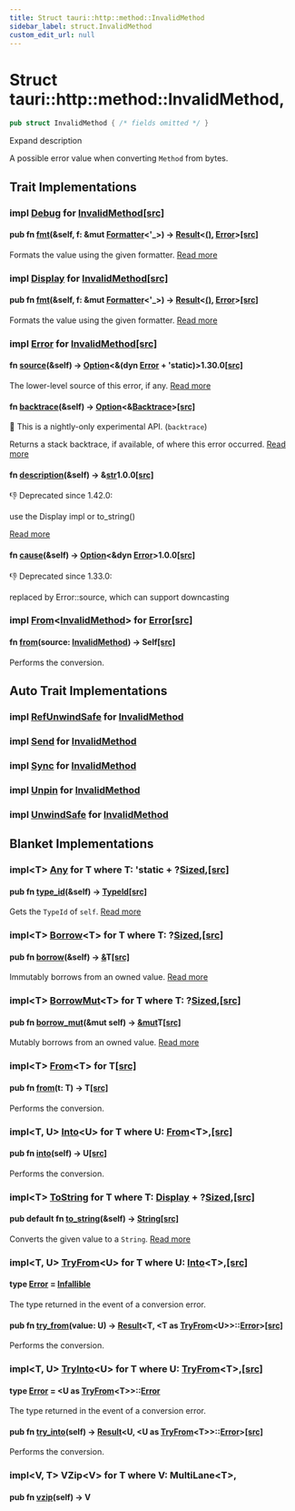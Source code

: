 ```yaml
---
title: Struct tauri::http::method::InvalidMethod
sidebar_label: struct.InvalidMethod
custom_edit_url: null
---
```


  # Struct tauri::http&#x3A;:method::InvalidMethod,

```rs
pub struct InvalidMethod { /* fields omitted */ }
```

Expand description

A possible error value when converting `Method` from bytes.

## Trait Implementations

### impl [Debug](https://doc.rust-lang.org/1.54.0/core/fmt/trait.Debug.html "trait core::fmt::Debug") for [InvalidMethod](/docs/api/rust/tauri/struct.InvalidMethod "struct tauri::http&#x3A;:method::InvalidMethod")[\[src\]](https://docs.rs/http/0.2.4/src/http/method.rs.html#296-302 "goto source code")

#### pub fn [fmt](https://doc.rust-lang.org/1.54.0/core/fmt/trait.Debug.html#tymethod.fmt)(&self, f: &mut [Formatter](https://doc.rust-lang.org/1.54.0/core/fmt/struct.Formatter.html "struct core::fmt::Formatter")&lt;'\_>) -> [Result](https://doc.rust-lang.org/1.54.0/core/result/enum.Result.html "enum core::result::Result")&lt;[()](https://doc.rust-lang.org/1.54.0/std/primitive.unit.html), [Error](https://doc.rust-lang.org/1.54.0/core/fmt/struct.Error.html "struct core::fmt::Error")>[\[src\]](https://docs.rs/http/0.2.4/src/http/method.rs.html#297 "goto source code")

Formats the value using the given formatter. [Read more](https://doc.rust-lang.org/1.54.0/core/fmt/trait.Debug.html#tymethod.fmt)

### impl [Display](https://doc.rust-lang.org/1.54.0/core/fmt/trait.Display.html "trait core::fmt::Display") for [InvalidMethod](/docs/api/rust/tauri/struct.InvalidMethod "struct tauri::http&#x3A;:method::InvalidMethod")[\[src\]](https://docs.rs/http/0.2.4/src/http/method.rs.html#304-308 "goto source code")

#### pub fn [fmt](https://doc.rust-lang.org/1.54.0/core/fmt/trait.Display.html#tymethod.fmt)(&self, f: &mut [Formatter](https://doc.rust-lang.org/1.54.0/core/fmt/struct.Formatter.html "struct core::fmt::Formatter")&lt;'\_>) -> [Result](https://doc.rust-lang.org/1.54.0/core/result/enum.Result.html "enum core::result::Result")&lt;[()](https://doc.rust-lang.org/1.54.0/std/primitive.unit.html), [Error](https://doc.rust-lang.org/1.54.0/core/fmt/struct.Error.html "struct core::fmt::Error")>[\[src\]](https://docs.rs/http/0.2.4/src/http/method.rs.html#305 "goto source code")

Formats the value using the given formatter. [Read more](https://doc.rust-lang.org/1.54.0/core/fmt/trait.Display.html#tymethod.fmt)

### impl [Error](https://doc.rust-lang.org/1.54.0/std/error/trait.Error.html "trait std::error::Error") for [InvalidMethod](/docs/api/rust/tauri/struct.InvalidMethod "struct tauri::http&#x3A;:method::InvalidMethod")[\[src\]](https://docs.rs/http/0.2.4/src/http/method.rs.html#310 "goto source code")

#### fn [source](https://doc.rust-lang.org/1.54.0/std/error/trait.Error.html#method.source)(&self) -> [Option](https://doc.rust-lang.org/1.54.0/core/option/enum.Option.html "enum core::option::Option")&lt;&(dyn [Error](https://doc.rust-lang.org/1.54.0/std/error/trait.Error.html "trait std::error::Error") + 'static)>1.30.0[\[src\]](https://doc.rust-lang.org/1.54.0/src/std/error.rs.html#106 "goto source code")

The lower-level source of this error, if any. [Read more](https://doc.rust-lang.org/1.54.0/std/error/trait.Error.html#method.source)

#### fn [backtrace](https://doc.rust-lang.org/1.54.0/std/error/trait.Error.html#method.backtrace)(&self) -> [Option](https://doc.rust-lang.org/1.54.0/core/option/enum.Option.html "enum core::option::Option")&lt;&[Backtrace](https://doc.rust-lang.org/1.54.0/std/backtrace/struct.Backtrace.html "struct std::backtrace::Backtrace")>[\[src\]](https://doc.rust-lang.org/1.54.0/src/std/error.rs.html#134 "goto source code")

🔬 This is a nightly-only experimental API. (`backtrace`)

Returns a stack backtrace, if available, of where this error occurred. [Read more](https://doc.rust-lang.org/1.54.0/std/error/trait.Error.html#method.backtrace)

#### fn [description](https://doc.rust-lang.org/1.54.0/std/error/trait.Error.html#method.description)(&self) -> &[str](https://doc.rust-lang.org/1.54.0/std/primitive.str.html)1.0.0[\[src\]](https://doc.rust-lang.org/1.54.0/src/std/error.rs.html#146 "goto source code")

👎 Deprecated since 1.42.0:

use the Display impl or to_string()

[Read more](https://doc.rust-lang.org/1.54.0/std/error/trait.Error.html#method.description)

#### fn [cause](https://doc.rust-lang.org/1.54.0/std/error/trait.Error.html#method.cause)(&self) -> [Option](https://doc.rust-lang.org/1.54.0/core/option/enum.Option.html "enum core::option::Option")&lt;&dyn [Error](https://doc.rust-lang.org/1.54.0/std/error/trait.Error.html "trait std::error::Error")>1.0.0[\[src\]](https://doc.rust-lang.org/1.54.0/src/std/error.rs.html#156 "goto source code")

👎 Deprecated since 1.33.0:

replaced by Error::source, which can support downcasting

### impl [From](https://doc.rust-lang.org/1.54.0/core/convert/trait.From.html "trait core::convert::From")&lt;[InvalidMethod](/docs/api/rust/tauri/struct.InvalidMethod "struct tauri::http&#x3A;:method::InvalidMethod")> for [Error](/docs/api/rust/tauri/../../api/enum.Error "enum tauri::api::Error")[\[src\]](/docs/api/rust/tauri/../../../src/tauri/api/error.rs#6 "goto source code")

#### fn [from](https://doc.rust-lang.org/1.54.0/core/convert/trait.From.html#tymethod.from)(source: [InvalidMethod](/docs/api/rust/tauri/struct.InvalidMethod "struct tauri::http&#x3A;:method::InvalidMethod")) -> Self[\[src\]](/docs/api/rust/tauri/../../../src/tauri/api/error.rs#6 "goto source code")

Performs the conversion.

## Auto Trait Implementations

### impl [RefUnwindSafe](https://doc.rust-lang.org/1.54.0/std/panic/trait.RefUnwindSafe.html "trait std::panic::RefUnwindSafe") for [InvalidMethod](/docs/api/rust/tauri/struct.InvalidMethod "struct tauri::http&#x3A;:method::InvalidMethod")

### impl [Send](https://doc.rust-lang.org/1.54.0/core/marker/trait.Send.html "trait core::marker::Send") for [InvalidMethod](/docs/api/rust/tauri/struct.InvalidMethod "struct tauri::http&#x3A;:method::InvalidMethod")

### impl [Sync](https://doc.rust-lang.org/1.54.0/core/marker/trait.Sync.html "trait core::marker::Sync") for [InvalidMethod](/docs/api/rust/tauri/struct.InvalidMethod "struct tauri::http&#x3A;:method::InvalidMethod")

### impl [Unpin](https://doc.rust-lang.org/1.54.0/core/marker/trait.Unpin.html "trait core::marker::Unpin") for [InvalidMethod](/docs/api/rust/tauri/struct.InvalidMethod "struct tauri::http&#x3A;:method::InvalidMethod")

### impl [UnwindSafe](https://doc.rust-lang.org/1.54.0/std/panic/trait.UnwindSafe.html "trait std::panic::UnwindSafe") for [InvalidMethod](/docs/api/rust/tauri/struct.InvalidMethod "struct tauri::http&#x3A;:method::InvalidMethod")

## Blanket Implementations

### impl&lt;T> [Any](https://doc.rust-lang.org/1.54.0/core/any/trait.Any.html "trait core::any::Any") for T where T: 'static + ?[Sized](https://doc.rust-lang.org/1.54.0/core/marker/trait.Sized.html "trait core::marker::Sized"),[\[src\]](https://doc.rust-lang.org/1.54.0/src/core/any.rs.html#131-135 "goto source code")

#### pub fn [type_id](https://doc.rust-lang.org/1.54.0/core/any/trait.Any.html#tymethod.type_id)(&self) -> [TypeId](https://doc.rust-lang.org/1.54.0/core/any/struct.TypeId.html "struct core::any::TypeId")[\[src\]](https://doc.rust-lang.org/1.54.0/src/core/any.rs.html#132 "goto source code")

Gets the `TypeId` of `self`. [Read more](https://doc.rust-lang.org/1.54.0/core/any/trait.Any.html#tymethod.type_id)

### impl&lt;T> [Borrow](https://doc.rust-lang.org/1.54.0/core/borrow/trait.Borrow.html "trait core::borrow::Borrow")&lt;T> for T where T: ?[Sized](https://doc.rust-lang.org/1.54.0/core/marker/trait.Sized.html "trait core::marker::Sized"),[\[src\]](https://doc.rust-lang.org/1.54.0/src/core/borrow.rs.html#208-213 "goto source code")

#### pub fn [borrow](https://doc.rust-lang.org/1.54.0/core/borrow/trait.Borrow.html#tymethod.borrow)(&self) -> [&](https://doc.rust-lang.org/1.54.0/std/primitive.reference.html)T[\[src\]](https://doc.rust-lang.org/1.54.0/src/core/borrow.rs.html#210 "goto source code")

Immutably borrows from an owned value. [Read more](https://doc.rust-lang.org/1.54.0/core/borrow/trait.Borrow.html#tymethod.borrow)

### impl&lt;T> [BorrowMut](https://doc.rust-lang.org/1.54.0/core/borrow/trait.BorrowMut.html "trait core::borrow::BorrowMut")&lt;T> for T where T: ?[Sized](https://doc.rust-lang.org/1.54.0/core/marker/trait.Sized.html "trait core::marker::Sized"),[\[src\]](https://doc.rust-lang.org/1.54.0/src/core/borrow.rs.html#216-220 "goto source code")

#### pub fn [borrow_mut](https://doc.rust-lang.org/1.54.0/core/borrow/trait.BorrowMut.html#tymethod.borrow_mut)(&mut self) -> [&mut](https://doc.rust-lang.org/1.54.0/std/primitive.reference.html)T[\[src\]](https://doc.rust-lang.org/1.54.0/src/core/borrow.rs.html#217 "goto source code")

Mutably borrows from an owned value. [Read more](https://doc.rust-lang.org/1.54.0/core/borrow/trait.BorrowMut.html#tymethod.borrow_mut)

### impl&lt;T> [From](https://doc.rust-lang.org/1.54.0/core/convert/trait.From.html "trait core::convert::From")&lt;T> for T[\[src\]](https://doc.rust-lang.org/1.54.0/src/core/convert/mod.rs.html#544-548 "goto source code")

#### pub fn [from](https://doc.rust-lang.org/1.54.0/core/convert/trait.From.html#tymethod.from)(t: T) -> T[\[src\]](https://doc.rust-lang.org/1.54.0/src/core/convert/mod.rs.html#545 "goto source code")

Performs the conversion.

### impl&lt;T, U> [Into](https://doc.rust-lang.org/1.54.0/core/convert/trait.Into.html "trait core::convert::Into")&lt;U> for T where U: [From](https://doc.rust-lang.org/1.54.0/core/convert/trait.From.html "trait core::convert::From")&lt;T>,[\[src\]](https://doc.rust-lang.org/1.54.0/src/core/convert/mod.rs.html#533-540 "goto source code")

#### pub fn [into](https://doc.rust-lang.org/1.54.0/core/convert/trait.Into.html#tymethod.into)(self) -> U[\[src\]](https://doc.rust-lang.org/1.54.0/src/core/convert/mod.rs.html#537 "goto source code")

Performs the conversion.

### impl&lt;T> [ToString](https://doc.rust-lang.org/1.54.0/alloc/string/trait.ToString.html "trait alloc::string::ToString") for T where T: [Display](https://doc.rust-lang.org/1.54.0/core/fmt/trait.Display.html "trait core::fmt::Display") + ?[Sized](https://doc.rust-lang.org/1.54.0/core/marker/trait.Sized.html "trait core::marker::Sized"),[\[src\]](https://doc.rust-lang.org/1.54.0/src/alloc/string.rs.html#2372-2386 "goto source code")

#### pub default fn [to_string](https://doc.rust-lang.org/1.54.0/alloc/string/trait.ToString.html#tymethod.to_string)(&self) -> [String](https://doc.rust-lang.org/1.54.0/alloc/string/struct.String.html "struct alloc::string::String")[\[src\]](https://doc.rust-lang.org/1.54.0/src/alloc/string.rs.html#2378 "goto source code")

Converts the given value to a `String`. [Read more](https://doc.rust-lang.org/1.54.0/alloc/string/trait.ToString.html#tymethod.to_string)

### impl&lt;T, U> [TryFrom](https://doc.rust-lang.org/1.54.0/core/convert/trait.TryFrom.html "trait core::convert::TryFrom")&lt;U> for T where U: [Into](https://doc.rust-lang.org/1.54.0/core/convert/trait.Into.html "trait core::convert::Into")&lt;T>,[\[src\]](https://doc.rust-lang.org/1.54.0/src/core/convert/mod.rs.html#581-590 "goto source code")

#### type [Error](https://doc.rust-lang.org/1.54.0/core/convert/trait.TryFrom.html#associatedtype.Error) = [Infallible](https://doc.rust-lang.org/1.54.0/core/convert/enum.Infallible.html "enum core::convert::Infallible")

The type returned in the event of a conversion error.

#### pub fn [try_from](https://doc.rust-lang.org/1.54.0/core/convert/trait.TryFrom.html#tymethod.try_from)(value: U) -> [Result](https://doc.rust-lang.org/1.54.0/core/result/enum.Result.html "enum core::result::Result")&lt;T, &lt;T as [TryFrom](https://doc.rust-lang.org/1.54.0/core/convert/trait.TryFrom.html "trait core::convert::TryFrom")&lt;U>>::[Error](https://doc.rust-lang.org/1.54.0/core/convert/trait.TryFrom.html#associatedtype.Error "type core::convert::TryFrom::Error")>[\[src\]](https://doc.rust-lang.org/1.54.0/src/core/convert/mod.rs.html#587 "goto source code")

Performs the conversion.

### impl&lt;T, U> [TryInto](https://doc.rust-lang.org/1.54.0/core/convert/trait.TryInto.html "trait core::convert::TryInto")&lt;U> for T where U: [TryFrom](https://doc.rust-lang.org/1.54.0/core/convert/trait.TryFrom.html "trait core::convert::TryFrom")&lt;T>,[\[src\]](https://doc.rust-lang.org/1.54.0/src/core/convert/mod.rs.html#567-576 "goto source code")

#### type [Error](https://doc.rust-lang.org/1.54.0/core/convert/trait.TryInto.html#associatedtype.Error) = &lt;U as [TryFrom](https://doc.rust-lang.org/1.54.0/core/convert/trait.TryFrom.html "trait core::convert::TryFrom")&lt;T>>::[Error](https://doc.rust-lang.org/1.54.0/core/convert/trait.TryFrom.html#associatedtype.Error "type core::convert::TryFrom::Error")

The type returned in the event of a conversion error.

#### pub fn [try_into](https://doc.rust-lang.org/1.54.0/core/convert/trait.TryInto.html#tymethod.try_into)(self) -> [Result](https://doc.rust-lang.org/1.54.0/core/result/enum.Result.html "enum core::result::Result")&lt;U, &lt;U as [TryFrom](https://doc.rust-lang.org/1.54.0/core/convert/trait.TryFrom.html "trait core::convert::TryFrom")&lt;T>>::[Error](https://doc.rust-lang.org/1.54.0/core/convert/trait.TryFrom.html#associatedtype.Error "type core::convert::TryFrom::Error")>[\[src\]](https://doc.rust-lang.org/1.54.0/src/core/convert/mod.rs.html#573 "goto source code")

Performs the conversion.

### impl&lt;V, T> VZip&lt;V> for T where V: MultiLane&lt;T>,

#### pub fn [vzip](/docs/api/rust/tauri/about:blank#tymethod.vzip)(self) -> V
  